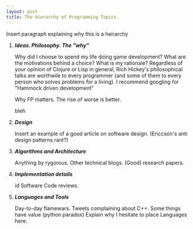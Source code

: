 ```yaml
---
layout: post
title: The Hierarchy of Programming Topics.
---
```


Insert paragraph explaining why this is a heirarchy

1. ***Ideas. Philosophy. The "why"***

    Why did I choose to spend my life doing game development? What are the
motivations behind a choice? What is my rationale? Regardless of your opinion of
Clojure or Lisp in general, Rich Hickey's philosophical talks are worthwile to
every programmer (and some of them to every person who solves problems for a living).
I recommend googling for "Hammock driven development"

    Why FP matters.
    The rise of worse is better.

    bleh

2. ***Design***

    Insert an example of a good article on software design. (Ericcson's anti design patterns rant?)

3. ***Algorithms and Architecture***

    Anything by rygorous. Other technical blogs. (Good) research papers.

4. ***Implementation details***

    id Software Code reviews.

5. ***Languages and Tools***

    Day-to-day flamewars. Tweets complaining about C++. Some things have value (python paradox) Explain why I hesitate to place Languages here.


